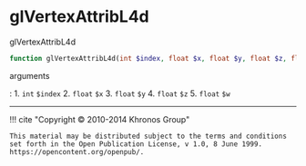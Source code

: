 # glVertexAttribL4d
glVertexAttribL4d

```php
function glVertexAttribL4d(int $index, float $x, float $y, float $z, float $w) : void
```



arguments

:    1. `int` `$index` 
    2. `float` `$x` 
    3. `float` `$y` 
    4. `float` `$z` 
    5. `float` `$w` 



---
     

!!! cite "Copyright © 2010-2014 Khronos Group"

    This material may be distributed subject to the terms and conditions set forth in the Open Publication License, v 1.0, 8 June 1999. https://opencontent.org/openpub/.